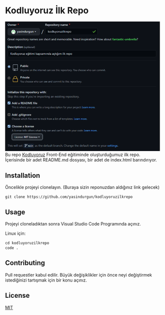 # Kodluyoruz İlk Repo

![image](1.PNG)
Bu repo [Kodluyoruz](https://www.kodluyoruz.org/) Front-End eğitiminde oluşturduğumuz ilk repo. İçerisinde bir adet README.md dosyası, bir adet de index.html barındırıyor.
## Installation
Öncelikle projeyi clonelayın. (Buraya sizin reponuzdan aldığınız link gelecek)

```
git clone https://github.com/yasindurgun/kodluyoruzilkrepo
```

## Usage
Projeyi cloneladıktan sonra Visual Studio Code Programında açınız.

Linux için:

```
cd kodluyoruzilkrepo
code .
```

## Contributing
Pull requestler kabul edilir. Büyük değişiklikler için önce neyi değiştirmek istediğinizi tartışmak için bir konu açınız.

## License
[MIT](https://opensource.org/licenses/MIT)

